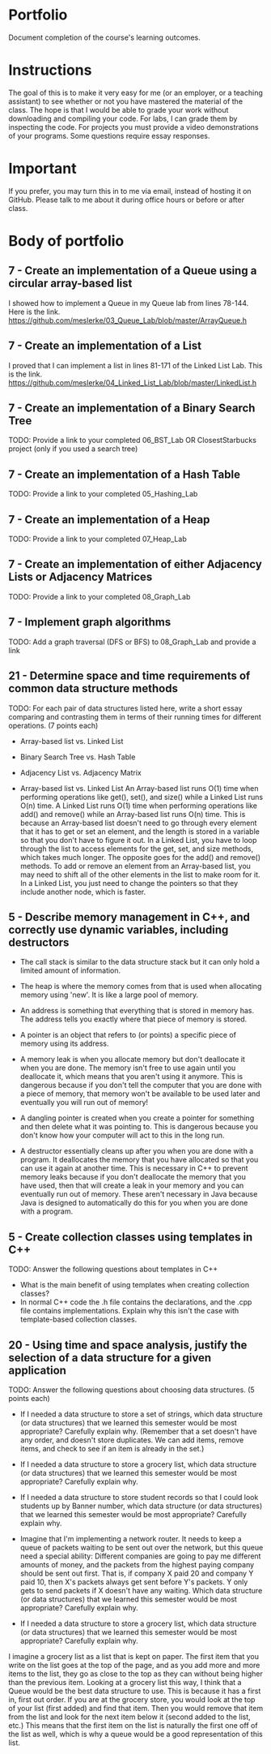 Portfolio
=========
Document completion of the course's learning outcomes.

Instructions
====
The goal of this is to make it very easy for me (or an employer, or a teaching assistant) to see whether or not you have mastered the material of the class. The hope is that I would be able to grade your work without downloading and compiling your code. For labs, I can grade them by inspecting the code. For projects you must provide a video demonstrations of your programs. Some questions require essay responses.

Important
=========
If you prefer, you may turn this in to me via email, instead of hosting it on GitHub. Please talk to me about it during office hours or before or after class.

Body of portfolio
====

7 - Create an implementation of a Queue using a circular array-based list
----
I showed how to implement a Queue in my Queue lab from lines 78-144. Here is the link. https://github.com/meslerke/03_Queue_Lab/blob/master/ArrayQueue.h

7 - Create an implementation of a List
----
I proved that I can implement a list in lines 81-171 of the Linked List Lab. This is the link.
https://github.com/meslerke/04_Linked_List_Lab/blob/master/LinkedList.h

7 - Create an implementation of a Binary Search Tree
----
TODO: Provide a link to your completed 06_BST_Lab OR ClosestStarbucks project (only if you used a search tree)

7 - Create an implementation of a Hash Table
----
TODO: Provide a link to your completed 05_Hashing_Lab

7 - Create an implementation of a Heap
----
TODO: Provide a link to your completed 07_Heap_Lab

7 - Create an implementation of either Adjacency Lists or Adjacency Matrices
----
TODO: Provide a link to your completed 08_Graph_Lab

7 - Implement graph algorithms
----
TODO: Add a graph traversal (DFS or BFS) to 08_Graph_Lab and provide a link

21 - Determine space and time requirements of common data structure methods
-----
TODO: For each pair of data structures listed here, write a short essay comparing and contrasting them in terms of their running times for different operations. (7 points each)

* Array-based list vs. Linked List
* Binary Search Tree vs. Hash Table
* Adjacency List vs. Adjacency Matrix

* Array-based list vs. Linked List
An Array-based list runs O(1) time when performing operations like get(), set(), and size() while a Linked List runs O(n) time. A Linked List runs O(1) time when performing operations like add() and remove() while an Array-based list runs O(n) time. This is because an Array-based list doesn't need to go through every element that it has to get or set an element, and the length is stored in a variable so that you don't have to figure it out. In a Linked List, you have to loop through the list to access elements for the get, set, and size methods, which takes much longer. The opposite goes for the add() and remove() methods. To add or remove an element from an Array-based list, you may need to shift all of the other elements in the list to make room for it. In a Linked List, you just need to change the pointers so that they include another node, which is faster.


5 - Describe memory management in C++, and correctly use dynamic variables, including destructors
----
* The call stack is similar to the data structure stack but it can only hold a limited amount of information.
* The heap is where the memory comes from that is used when allocating memory using 'new'. It is like a large pool of memory.
* An address is something that everything that is stored in memory has. The address tells you exactly where that piece of memory is stored.
* A pointer is an object that refers to (or points) a specific piece of memory using its address.


* A memory leak is when you allocate memory but don't deallocate it when you are done. The memory isn't free to use again until you deallocate it, which means that you aren't using it anymore. This is dangerous because if you don't tell the computer that you are done with a piece of memory, that memory won't be available to be used later and eventually you will run out of memory!
* A dangling pointer is created when you create a pointer for something and then delete what it was pointing to. This is dangerous because you don't know how your computer will act to this in the long run.
* A destructor essentially cleans up after you when you are done with a program. It deallocates the memory that you have allocated so that you can use it again at another time. This is necessary in C++ to prevent memory leaks because if you don't deallocate the memory that you have used, then that will create a leak in your memory and you can eventually run out of memory. These aren't necessary in Java because Java is designed to automatically do this for you when you are done with a program.

5 - Create collection classes using templates in C++
----
TODO: Answer the following questions about templates in C++

* What is the main benefit of using templates when creating collection classes?
* In normal C++ code the .h file contains the declarations, and the .cpp file contains implementations. Explain why this isn't the case with template-based collection classes.

20 - Using time and space analysis, justify the selection of a data structure for a given application
----
TODO: Answer the following questions about choosing data structures. (5 points each)

* If I needed a data structure to store a set of strings, which data structure (or data structures) that we learned this semester would be most appropriate? Carefully explain why. (Remember that a set doesn't have any order, and doesn't store duplicates. We can add items, remove items, and check to see if an item is already in the set.)
* If I needed a data structure to store a grocery list, which data structure (or data structures) that we learned this semester would be most appropriate? Carefully explain why.
* If I needed a data structure to store student records so that I could look students up by Banner number, which data structure (or data structures) that we learned this semester would be most appropriate? Carefully explain why.
* Imagine that I'm implementing a network router. It needs to keep a queue of packets waiting to be sent out over the network, but this queue need a special ability: Different companies are going to pay me different amounts of money, and the packets from the highest paying company should be sent out first. That is, if company X paid 20 and company Y paid 10, then X's packets always get sent before Y's packets. Y only gets to send packets if X doesn't have any waiting. Which data structure (or data structures) that we learned this semester would be most appropriate? Carefully explain why.


* If I needed a data structure to store a grocery list, which data structure (or data structures) that we learned this semester would be most appropriate? Carefully explain why.

I imagine a grocery list as a list that is kept on paper. The first item that you write on the list goes at the top of the page, and as you add more and more items to the list, they go as close to the top as they can without being higher than the previous item. Looking at a grocery list this way, I think that a Queue would be the best data structure to use. This is because it has a first in, first out order. If you are at the grocery store, you would look at the top of your list (first added) and find that item. Then you would remove that item from the list and look for the next item below it (second added to the list, etc.) This means that the first item on the list is naturally the first one off of the list as well, which is why a queue would be a good representation of this list.
